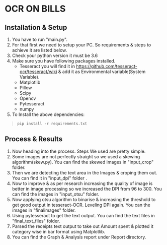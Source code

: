 # OCR ON BILLS

## Installation & Setup
1. You have to run "main.py".
2. For that first we need to setup your PC. So requirements & steps to achieve it are listed below.
3. Check your python version it must be 3.6
4. Make sure you have following packages installed.
	 - Tesseract  you will find it in https://github.com/tesseract-ocr/tesseract/wiki & add it as Environmental variable(System Variable).
	 - Matplotlib  
	 - Pillow      
	 - Scipy 	   
	 - Opencv	   
	 - Pytesseract 
	 - numpy 	   
5. To Install the above dependencies:
> `pip install -r requirements.txt`
 
## Process & Results
1. Now heading into the process. Steps We used are pretty simple.
2. Some images are not perfectly straight so we used a skewing algorithm(skew.py). You can find the skewed images in "input_crop" folder.
3. Then we are detecting the text area in the Images & croping them out. You can find it in "input_dpi" folder .
4. Now to improve & as per research increasing the quality of image is better in image processing so we increased the DPI from 96 to 300. You can find the images in "input_otsu" folder.
5. Now applying otsu algorithm to binarise & increasing the threshold to get good output in tesseract-OCR. Leveling DPI again. You can the images in "finalimages" folder.
6. Using pytesseract to get the text output. You can find the text files in "final_text_files" folder.
7. Parsed the receipts text output to take out Amount spent & plotted it category wise in bar format using Matplotlib. 
8. You can find the Graph & Analysis report under Report directory.